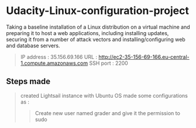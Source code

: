 # Udacity-Linux-configuration-project
Taking a baseline installation of a Linux distribution on a virtual machine and preparing it to host a web applications, including installing updates, securing it from a number of attack vectors and installing/configuring web and database servers.
> IP address : 35.156.69.166
> URL : http://ec2-35-156-69-166.eu-central-1.compute.amazonaws.com
> SSH port : 2200
## Steps made 
> created Lightsail instance with Ubuntu OS
> made some configurations as : 
>> Create new user named grader and give it the permission to sudo
